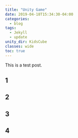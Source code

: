 ```yaml
---
title: "Unity Game"
date: 2019-04-18T15:34:30-04:00
categories:
  - blog
tags:
  - Jekyll
  - update
unity_dir: KidsCube
classes: wide
toc: true
---
```


This is a test post.

## 1

## 2

## 3

## 4
